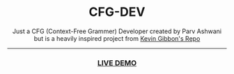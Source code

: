 <h1 align="center">CFG-DEV</h1>
<p align="center">Just a CFG (Context-Free Grammer) Developer created by Parv Ashwani but is a heavily inspired project from <a href="https://bakkot.github.io/cfgrammar-tool/">Kevin Gibbon's Repo</a></p>

<hr>

<h3 align="center">
  <a href="https://academicgit.github.io/CFG-DEV/">LIVE DEMO</a>
</h3>
